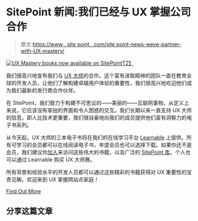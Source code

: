 # SitePoint 新闻:我们已经与 UX 掌握公司合作

> 原文:[https://www . site point . com/site point-news-weve-partner-with-UX-mastery/](https://www.sitepoint.com/sitepoint-news-weve-partnered-with-ux-mastery/)

[![UX Mastery books now available on SitePoint](../Images/ecad7c9c6eea70cdb1d1ac0269e2c2cf.png)T2】](https://learnable.com/publishers/ux-mastery)

我们很高兴地宣布我们与 [UX 大师](http://uxmastery.com/)的合作。这个富有进取精神的团队一直在教育全球的开发人员，让他们了解构建卓越用户体验的重要性，我们很高兴地欢迎他们成为我们最新的发行商合作伙伴。

在 SitePoint，我们致力于构建不可思议的——美丽的——互联网事物，从定义上来说，它应该没有笨拙的界面和令人困惑的交互。我们长期以来一直支持 UX 大师的信息，即人比技术更重要，我们很自豪地向我们的成员提供他们富有洞察力的电子书系列。

从今天起，UX 大师的三本电子书将在我们的在线学习平台 [Learnable](https://learnable.com/publishers/ux-mastery) 上提供。所有可学习的会员都可以在线阅读电子书，年度会员也可以选择下载。如果你还不是会员，我们建议你[加入](https://learnable.com/join/)来访问这些伟大的书籍，以及广泛的 [SitePoint 库](https://learnable.com/topics/all)。个人也可以通过 Learnable 购买 UX 大师赛。

所有背景和经验水平的开发人员都可以通过这些精彩的书籍获得对 UX 重要性的宝贵见解。欢迎来到 UX 掌握网站点家庭！

[Find Out More](https://learnable.com/publishers/ux-mastery)

## 分享这篇文章
